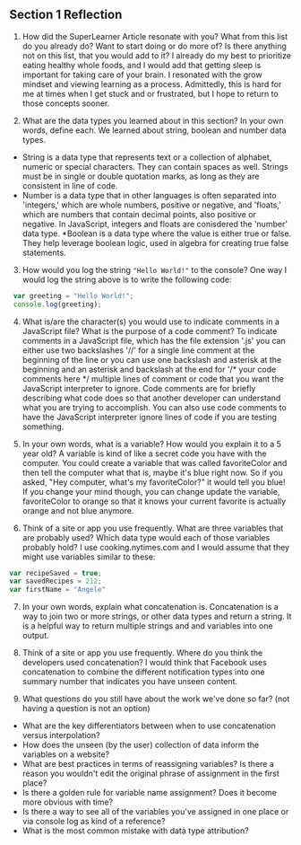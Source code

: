 ## Section 1 Reflection

1. How did the SuperLearner Article resonate with you? What from this list do you already do? Want to start doing or do more of? Is there anything not on this list, that you would add to it?
  I already do my best to prioritize eating healthy whole foods, and I would add that getting sleep is important for taking care of your brain. I resonated with the grow mindset and viewing learning as a process. Admittedly, this is hard for me at times when I get stuck and or frustrated, but I hope to return to those concepts sooner.  

2. What are the data types you learned about in this section? In your own words, define each.
  We learned about string, boolean and number data types.
  * String is a data type that represents text or a collection of alphabet, numeric or special characters. They can contain spaces as well. Strings must be in single or double quotation marks, as long as they are consistent in line of code.
  * Number is a data type that in other languages is often separated into 'integers,' which are whole numbers, positive or negative, and 'floats,' which are numbers that contain decimal points, also positive or negative. In JavaScript, integers and floats are conisdered the 'number' data type.
  *Boolean is a data type where the value is either true or false. They help leverage boolean logic, used in algebra for creating true false statements.


3. How would you log the string `"Hello World!"` to the console?
  One way I would log the string above is to write the following code:
  ```javascript
   var greeting = "Hello World!";
   console.log(greeting);
  ```

4. What is/are the character(s) you would use to indicate comments in a JavaScript file? What is the purpose of a code comment?
  To indicate comments in a JavaScript file, which has the file extension '.js' you can either use two backslashes '//' for a single line comment at the beginning of the line or you can use one backslash and asterisk at the beginning and an asterisk and backslash at the end for '/* your code comments here */ multiple lines of comment or code that you want the JavaScript interpreter to ignore.
    Code comments are for briefly describing what code does so that another developer can understand what you are trying to accomplish. You can also use code comments to have the JavaScript interpreter ignore lines of code if you are testing something.

5. In your own words, what is a variable? How would you explain it to a 5 year old?
  A variable is kind of like a secret code you have with the computer. You could create a variable that was called favoriteColor and then tell the computer what that is, maybe it's blue right now. So if you asked, "Hey computer, what's my favoriteColor?" it would tell you blue! If you change your mind though, you can change update the variable, favoriteColor to orange so that it knows your current favorite is actually orange and not blue anymore.

6. Think of a site or app you use frequently. What are three variables that are probably used? Which data type would each of those variables probably hold?
  I use cooking.nytimes.com and I would assume that they might use variables similar to these:
``` javascript
var recipeSaved = true;
var savedRecipes = 212;
var firstName = "Angele"
```
7. In your own words, explain what concatenation is.
  Concatenation is a way to join two or more strings, or other data types and return a string. It is a helpful way to return multiple strings and and variables into one output.

8. Think of a site or app you use frequently. Where do you think the developers used concatenation?
  I would think that Facebook uses concatenation to combine the different notification types into one summary number that indicates you have unseen content.

9. What questions do you still have about the work we've done so far? (not having a question is not an option)
  * What are the key differentiators between when to use concatenation versus interpolation?
  * How does the unseen (by the user) collection of data inform the variables on a website?
  * What are best practices in terms of reassigning variables? Is there a reason you wouldn't edit the original phrase of assignment in the first place?  
  * Is there a golden rule for variable name assignment? Does it become more obvious with time?
  * Is there a way to see all of the variables you've assigned in one place or via console log as kind of a reference?
  * What is the most common mistake with data type attribution?

